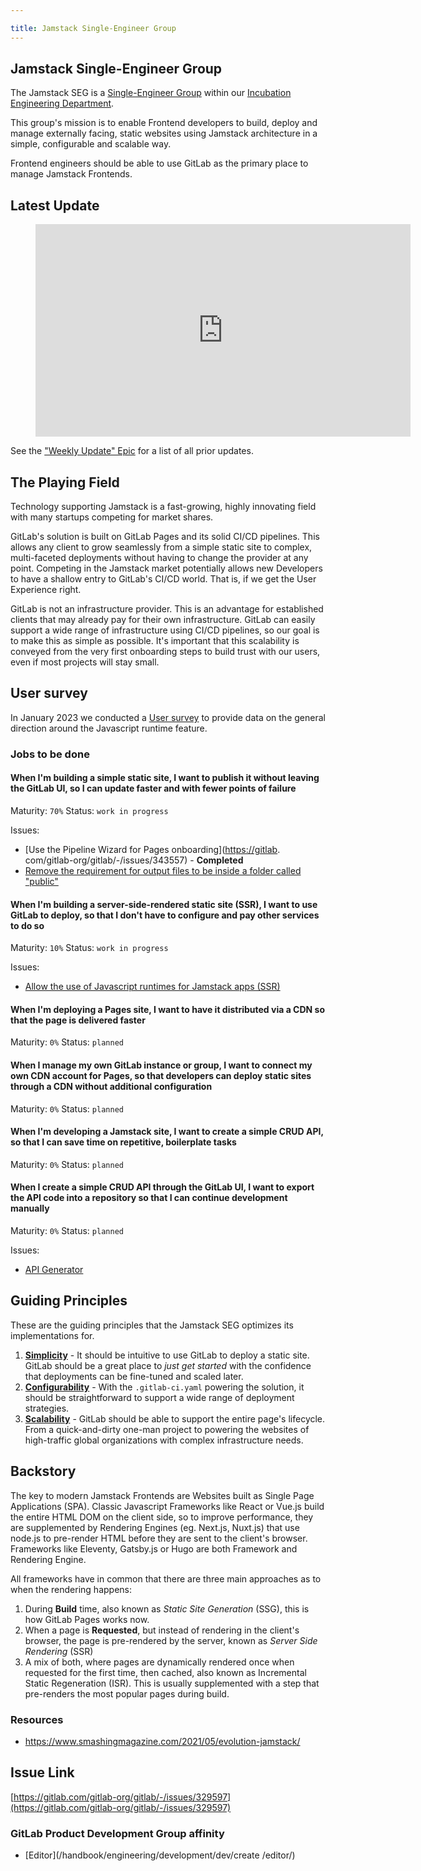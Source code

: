 ```yaml
---

title: Jamstack Single-Engineer Group
---
```


## Jamstack Single-Engineer Group

The Jamstack SEG is a [Single-Engineer Group](/handbook/company/structure/#single-engineer-groups) within our [Incubation Engineering Department](/handbook/engineering/development/incubation/).

This group's mission is to enable Frontend developers to build, deploy and manage externally facing, static websites using Jamstack architecture in a simple, configurable and scalable way.

Frontend engineers should be able to use GitLab as the primary place to manage Jamstack Frontends.

## Latest Update

<figure class="video_container">
    <iframe width="600" height="340" src="https://www.youtube.com/embed?max-results=1&controls=0&showinfo=0&rel=0&listType=playlist&list=PL05JrBw4t0KrjluXzJBaHsMJAZy9lR-DV" frameborder="0" allowfullscreen></iframe>
</figure>

See the ["Weekly Update" Epic](https://gitlab.com/groups/gitlab-org/incubation-engineering/jamstack/-/epics/13) for a list of all prior updates.

## The Playing Field

Technology supporting Jamstack is a fast-growing, highly innovating field with many startups competing for market shares.

GitLab's solution is built on GitLab Pages and its solid CI/CD pipelines. This allows any client to grow seamlessly from a simple static site to complex, multi-faceted deployments without having to change the provider at any point. Competing in the Jamstack market potentially allows new Developers to have a shallow entry to GitLab's CI/CD world. That is, if we get the User Experience right.

GitLab is not an infrastructure provider. This is an advantage for established clients that may already pay for their own infrastructure. GitLab can easily support a wide range of infrastructure using CI/CD pipelines, so our goal is to make this as simple as possible. It's important that this scalability is conveyed from the very first onboarding steps to build trust with our users, even if most projects will stay small.

## User survey

In January 2023 we conducted a [User survey](/handbook/engineering/development/incubation/jamstack/js-runtimes-survey.html) to provide data on the general direction around the Javascript runtime feature.

### Jobs to be done

#### When I'm building a simple static site, I want to publish it without leaving the GitLab UI, so I can update faster and with fewer points of failure

Maturity: `70%` Status: `work in progress`

Issues:

- [Use the Pipeline Wizard for Pages onboarding](<https://gitlab>.
   com/gitlab-org/gitlab/-/issues/343557) - **Completed**
- [Remove the requirement for output files to be inside a folder called
   "public"](https://gitlab.com/gitlab-org/gitlab-pages/-/issues/668)

#### When I'm building a server-side-rendered static site (SSR), I want to use GitLab to deploy, so that I don't have to configure and pay other services to do so

Maturity: `10%` Status: `work in progress`

Issues:

- [Allow the use of Javascript runtimes for Jamstack apps (SSR)](https://gitlab.com/gitlab-org/incubation-engineering/jamstack/meta/-/issues/32)

#### When I'm deploying a Pages site, I want to have it distributed via a CDN so that the page is delivered faster

Maturity: `0%` Status: `planned`

#### When I manage my own GitLab instance or group, I want to connect my own CDN account for Pages, so that developers can deploy static sites through a CDN without additional configuration

Maturity: `0%` Status: `planned`

#### When I'm developing a Jamstack site, I want to create a simple CRUD API, so that I can save time on repetitive, boilerplate tasks

Maturity: `0%` Status: `planned`

#### When I create a simple CRUD API through the GitLab UI, I want to export the API code into a repository so that I can continue development manually

Maturity: `0%` Status: `planned`

Issues:

- [API Generator](https://gitlab.com/gitlab-org/incubation-engineering/jamstack/meta/-/issues/46)

## Guiding Principles

These are the guiding principles that the Jamstack SEG optimizes its
implementations for.

1. [**Simplicity**](https://gitlab.com/groups/gitlab-org/incubation-engineering/jamstack/-/epics?label_name%5B%5D=Jamstack+Focus%3A%3ASimplicity) - It should be intuitive to use GitLab to deploy a static site. GitLab should be a great place to _just get started_ with the confidence that deployments can be fine-tuned and scaled later.
2. [**Configurability**](https://gitlab.com/groups/gitlab-org/incubation-engineering/jamstack/-/epics?label_name%5B%5D=Jamstack+Focus%3A%3AConfigurability) - With the `.gitlab-ci.yaml` powering the solution, it should be straightforward to support a wide range of deployment strategies.
3. [**Scalability**](https://gitlab.com/groups/gitlab-org/incubation-engineering/jamstack/-/epics?label_name%5B%5D=Jamstack+Focus%3A%3AScaleability) - GitLab should be able to support the entire page's lifecycle. From a quick-and-dirty one-man project to powering the websites of high-traffic global organizations with complex infrastructure needs.

## Backstory

The key to modern Jamstack Frontends are Websites built as Single Page Applications (SPA). Classic Javascript Frameworks like React or Vue.js build the entire HTML DOM on the client side, so to improve performance, they are supplemented by Rendering Engines (eg. Next.js, Nuxt.js) that use node.js to pre-render HTML before they are sent to the client's browser. Frameworks like Eleventy, Gatsby.js or Hugo are both Framework and Rendering Engine.

All frameworks have in common that there are three main approaches as to when the rendering happens:

1. During **Build** time, also known as _Static Site Generation_ (SSG), this is how GitLab Pages works now.
2. When a page is **Requested**, but instead of rendering in the client's browser, the page is pre-rendered by the server, known as _Server Side Rendering_ (SSR)
3. A mix of both, where pages are dynamically rendered once when requested for the first time, then cached, also known as Incremental Static Regeneration (ISR). This is usually supplemented with a step that pre-renders the most popular pages during build.

### Resources

- <https://www.smashingmagazine.com/2021/05/evolution-jamstack/>

## Issue Link

[https://gitlab.com/gitlab-org/gitlab/-/issues/329597](https://gitlab.com/gitlab-org/gitlab/-/issues/329597)

### GitLab Product Development Group affinity

- [Editor](/handbook/engineering/development/dev/create
  /editor/)
